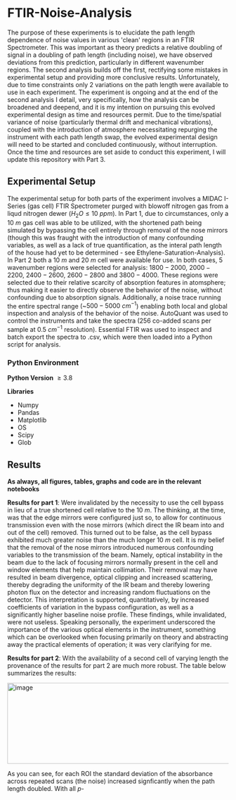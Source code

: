 # FTIR-Noise-Analysis

The purpose of these experiments is to elucidate the path length dependence of noise values in various 'clean' regions in an FTIR Spectrometer. This was important as theory predicts a relative doubling of signal in a doubling of path length (including noise), we have observed deviations from this prediction, particularly in different wavenumber regions. The second analysis builds off the first, rectifying some mistakes in experimental setup and providing more conclusive results. Unfortunately, due to time constraints only $2$ variations on the path length were available to use in each experiment. The experiment is ongoing and at the end of the second analysis I detail, very specifically, how the analysis can be broadened and deepend, and it is my intention on pursuing this evolved experimental design as time and resources permit. Due to the time/spatial variance of noise (particularly thermal drift and mechanical vibrations), coupled with the introduction of atmosphere necessitating repurging the instrument with each path length swap, the evolved experimental design will need to be started and concluded continuously, without interruption. Once the time and resources are set aside to conduct this experiment, I will update this repository with Part $3$.

## Experimental Setup

The experimental setup for both parts of the experiment involves a MIDAC I-Series (gas cell) FTIR Spectrometer purged with blowoff nitrogen gas from a liqud nitrogen dewer ($H_2O \leq 10 \ ppm$). In Part $1$, due to circumstances, only a $10 \ m$ gas cell was able to be utilized, with the shortened path being simulated by bypassing the cell entirely through removal of the nose mirrors (though this was fraught with the introduction of many confounding variables, as well as a lack of true quantification, as the interal path length of the house had yet to be determined - see Ethylene-Saturation-Analysis). In Part $2$ both a $10 \ m$ and $20 \ m$ cell were available for use. In both cases, $5$ wavenumber regions were selected for analysis: $1800-2000$, $2000-2200$, $2400-2600$, $2600-2800$ and $3800-4000$. These regions were selected due to their relative scarcity of absorption features in atomsphere; thus making it easier to directly observe the behavior of the noise, without confounding due to absorption signals. Additionally, a noise trace running the entire spectral range (~$500 - 5000 \ cm^{-1}$) enabling both local and global inspection and analysis of the behavior of the noise. AutoQuant was used to control the instruments and take the spectra ($256$ co-added scans per sample at $0.5 \ cm^{-1}$ resolution). Essential FTIR was used to inspect and batch export the spectra to .csv, which were then loaded into a Python script for analysis.

### Python Environment

**Python Version** $\geq 3.8$

**Libraries**
- Numpy
- Pandas
- Matplotlib
- OS
- Scipy
- Glob

## Results

**As always, all figures, tables, graphs and code are in the relevant notebooks**

**Results for part $1$**: Were invalidated by the necessity to use the cell bypass in lieu of a true shortened cell relative to the $10 \ m$. The thinking, at the time, was that the edge mirrors were configured just so, to allow for continuous transmission even with the nose mirrors (which direct the IR beam into and out of the cell) removed. This turned out to be false, as the cell bypass exhibited much greater noise than the much longer $10 \ m$ cell. It is my belief that the removal of the nose mirrors introduced numerous confounding variables to the transmission of the beam. Namely, optical instability in the beam due to the lack of focusing mirrors normally present in the cell and window elements that help maintain collimation. Their removal may have resulted in beam divergence, optical clipping and increased scattering, thereby degrading the uniformity of the IR beam and thereby lowering photon flux on the detector and increasing random fluctuations on the detector. This interpretation is supported, quantitatively, by increased coefficients of variation in the bypass configuration, as well as a significantly higher baseline noise profile. These findings, while invalidated, were not useless. Speaking personally, the experiment underscored the importance of the various optical elements in the instrument, something which can be overlooked when focusing primarily on theory and abstracting away the practical elements of operation; it was very clarifying for me.

**Results for part $2$**: With the availability of a second cell of varying length the provenance of the results for part $2$ are much more robust. The table below summarizes the results:

<img width="884" height="184" alt="image" src="https://github.com/user-attachments/assets/6168cb89-804d-49a4-9b08-833c964f7288" />

As you can see, for each ROI the standard deviation of the absorbance across repeated scans (the noise) increased signficantly when the path length doubled. With all $p$-
